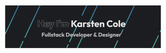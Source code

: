 <p align="center">
  <a href="https://karstencole.github.io/personal-website-v2/">
    <img src="/Banner.jpeg">
  </a>
</p>

<!--
**KarstenCole/KarstenCole** is a ✨ _special_ ✨ repository because its `README.md` (this file) appears on your GitHub profile.
-->
